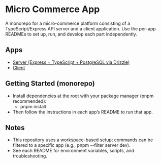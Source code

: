 # Micro Commerce App

A monorepo for a micro-commerce platform consisting of a TypeScript/Express API server and a client application. Use the per-app READMEs to set up, run, and develop each part independently.

## Apps
- [Server (Express + TypeScript + PostgreSQL via Drizzle)](apps/server/README.md)
- [Client](apps/client/README.md)

## Getting Started (monorepo)
- Install dependencies at the root with your package manager (pnpm recommended):
  - pnpm install
- Then follow the instructions in each app’s README to run that app.

## Notes
- This repository uses a workspace-based setup; commands can be filtered to a specific app (e.g., pnpm --filter server dev).
- See each README for environment variables, scripts, and troubleshooting.
